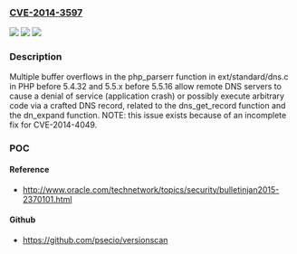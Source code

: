 ### [CVE-2014-3597](https://cve.mitre.org/cgi-bin/cvename.cgi?name=CVE-2014-3597)
![](https://img.shields.io/static/v1?label=Product&message=n%2Fa&color=blue)
![](https://img.shields.io/static/v1?label=Version&message=n%2Fa&color=blue)
![](https://img.shields.io/static/v1?label=Vulnerability&message=n%2Fa&color=brighgreen)

### Description

Multiple buffer overflows in the php_parserr function in ext/standard/dns.c in PHP before 5.4.32 and 5.5.x before 5.5.16 allow remote DNS servers to cause a denial of service (application crash) or possibly execute arbitrary code via a crafted DNS record, related to the dns_get_record function and the dn_expand function.  NOTE: this issue exists because of an incomplete fix for CVE-2014-4049.

### POC

#### Reference
- http://www.oracle.com/technetwork/topics/security/bulletinjan2015-2370101.html

#### Github
- https://github.com/psecio/versionscan

